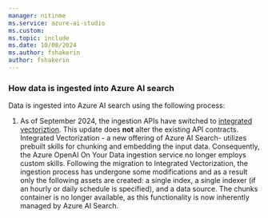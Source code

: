```yaml
---
manager: nitinme
ms.service: azure-ai-studio
ms.custom:
ms.topic: include
ms.date: 10/08/2024
ms.author: fshakerin
author: fshakerin
---
```


### How data is ingested into Azure AI search

Data is ingested into Azure AI search using the following process:
1. As of September 2024, the ingestion APIs have switched to [integrated vectoriztion](/azure/search/vector-search-integrated-vectorization). This update does **not** alter the existing API contracts. Integrated Vectorization - a new offering of Azure AI Search- utilizes prebuilt skills for chunking and embedding the input data. Consequently, the Azure OpenAI On Your Data ingestion service no longer employs custom skills. Following the migration to Integrated Vectorization, the ingestion process has undergone some modifications and as a result only the following assets are created: a single index, a single indexer (if an hourly or daily schedule is specified), and a data source. The chunks container is no longer available, as this functionality is now inherently managed by Azure AI Search.
